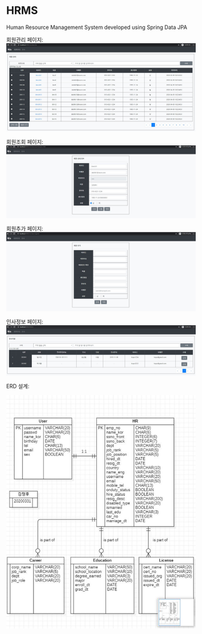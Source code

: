 # HRMS
Human Resource Management System developed using Spring Data JPA

회원관리 페이지: 
![alt text](https://github.com/dabitk/HRMS/blob/master/HRMS.JPG "Main Page")

회원조회 페이지:
![alt text](https://github.com/dabitk/HRMS/blob/master/view.JPG "View Page")

회원추가 페이지:
![alt text](https://github.com/dabitk/HRMS/blob/master/register.JPG "Registration Page")

인사정보 페이지:
![alt text](https://github.com/dabitk/HRMS/blob/master/HRMS2.JPG "Main Page")

ERD 설계:

![alt text](https://github.com/dabitk/HRMS/blob/master/ERD.JPG "Erd Page")
